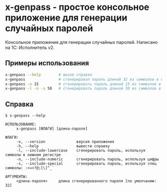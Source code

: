 # x-genpass - простое консольное приложение для генерации случайных паролей

Консольное приложение для генерации случайных паролей. Написано на 1С: Исполнитель v2.

## Примеры использования

```sh
x-genpass --help        # вызов справки
x-genpass               # сгенерировал пароль длиной 32 из символов в верхнем регистре
x-genpass -n 15         # сгенерировать пароль длиной 15 из символов в верхнем регистре и цифр
x-genpass -l -n -s 50   # сгенерировать пароль длиной 50 из символов в верхнем и нижнем регистре, цифр и специальных символов
```

## Справка

```
$ x-genpass --help

ИСПОЛЬЗОВАНИЕ:
     x-genpass [ФЛАГИ] [длина-пароля]

ФЛАГИ:
     -v, --version              версия приложения
     -h, --help                 вывести справку
     -l, --include-lowercase    сгенерировать пароль, используя символы в нижнем регистре
     -n, --include-numeric      сгенерировать пароль, используя цифры
     -s, --include-special      сгенерировать пароль, используя спец символы: :<=>?@;[\]^_`

АРГУМЕНТЫ:
     <длина-пароля>     длина сгенерированного пароля [по умолчанию: 32]
```